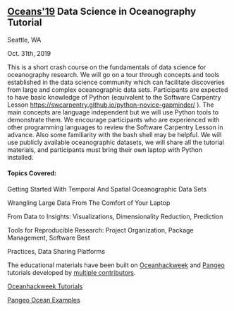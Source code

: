 ## [Oceans'19](https://seattle19.oceansconference.org/program/tutorials-workshops-and-demonstrations/#1567091640951-f2487622-8baa) Data Science in Oceanography Tutorial

Seattle, WA 

Oct. 31th, 2019

This is a short crash course on the fundamentals of data science for oceanography research. We will go on a tour through concepts and tools established in the data science community which can facilitate discoveries from large and complex oceanographic data sets. Participants are expected to have basic knowledge of Python (equivalent to the Software Carpentry Lesson https://swcarpentry.github.io/python-novice-gapminder/ ). The main concepts are language independent but we will use Python tools to demonstrate them. We encourage participants who are experienced with other programming languages to review the Software Carpentry Lesson in advance. Also some familiarity with the bash shell may be helpful. We will use publicly available oceanographic datasets, we will share all the tutorial materials, and participants must bring their own laptop with Python installed.

#### Topics Covered:

Getting Started With Temporal And Spatial Oceanographic Data Sets

Wrangling Large Data From The Comfort of Your Laptop

From Data to Insights: Visualizations, Dimensionality Reduction, Prediction

Tools for Reproducible Research: Project Organization, Package Management, Software Best

Practices, Data Sharing Platforms

The educational materials have been built on [Oceanhackweek](https://oceanhackweek.github.io/) and [Pangeo](https://pangeo.io/) tutorials developed by [multiple contributors](https://oceanhackweek.github.io/our-team.html). 

[Oceanhackweek Tutorials](https://oceanhackweek.github.io/schedule.html)

[Pangeo Ocean Examples](https://github.com/pangeo-data/pangeo-ocean-examples)
